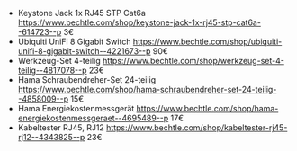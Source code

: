- Keystone Jack 1x RJ45 STP Cat6a
  https://www.bechtle.com/shop/keystone-jack-1x-rj45-stp-cat6a--614723--p
  3€
- Ubiquiti UniFi 8 Gigabit Switch
  https://www.bechtle.com/shop/ubiquiti-unifi-8-gigabit-switch--4221673--p
  90€
- Werkzeug-Set 4-teilig
  https://www.bechtle.com/shop/werkzeug-set-4-teilig--4817078--p
  23€
- Hama Schraubendreher-Set 24-teilig
  https://www.bechtle.com/shop/hama-schraubendreher-set-24-teilig--4858009--p
  15€
- Hama Energiekostenmessgerät
  https://www.bechtle.com/shop/hama-energiekostenmessgeraet--4695489--p
  17€
- Kabeltester RJ45, RJ12
  https://www.bechtle.com/shop/kabeltester-rj45-rj12--4343825--p
  23€